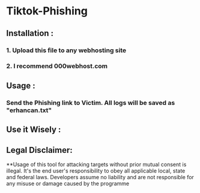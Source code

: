 # Tiktok-Phishing


## Installation :
### 1. Upload this file to any webhosting site
### 2. I recommend 000webhost.com

## Usage :

### Send the Phishing link to Victim. All logs will be saved as  "erhancan.txt"

## Use it Wisely :

 

## Legal Disclaimer:

**Usage of  this tool for attacking targets without prior mutual consent is illegal. It's the end user's responsibility to obey all applicable local, state and federal laws. Developers assume no liability and are not responsible for any misuse or damage caused by the programme
